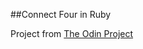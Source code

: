 ##Connect Four in Ruby

Project from [The Odin Project](https://www.theodinproject.com/courses/ruby-programming/lessons/testing-your-ruby-code)

